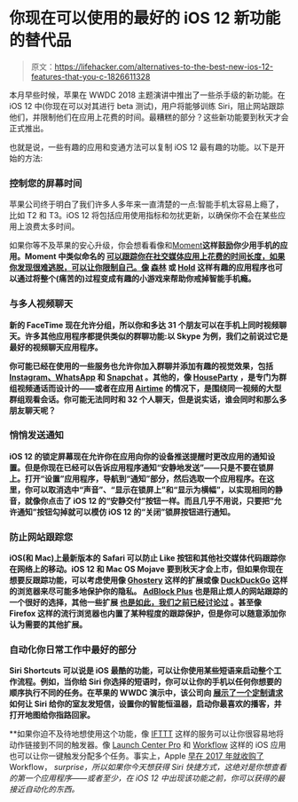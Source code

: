 # 你现在可以使用的最好的 iOS 12 新功能的替代品

> 原文：<https://lifehacker.com/alternatives-to-the-best-new-ios-12-features-that-you-c-1826611328>

本月早些时候，苹果在 WWDC 2018 主题演讲中推出了一些杀手级的新功能。在 iOS 12 中(你现在可以对其进行 beta 测试)，用户将能够训练 Siri，阻止网站跟踪他们，并限制他们在应用上花费的时间。最糟糕的部分？这些新功能要到秋天才会正式推出。



也就是说，一些有趣的应用和变通方法可以复制 iOS 12 最有趣的功能。以下是开始的方法:

### **控制您的屏幕时间**

苹果公司终于明白了我们许多人多年来一直清楚的一点:智能手机太容易上瘾了，比如 T2 和 T3。iOS 12 将包括应用使用指标和勿扰更新，以确保你不会在某些应用上浪费太多时间。

如果你等不及苹果的安心升级，你会想看看像和[Moment](https://inthemoment.io/)**这样鼓励你少用手机的应用。Moment 中类似命名的 [可以跟踪你在社交媒体应用上花费的时间长度，如果你发现很难逃脱，可以让你限制自己。像](https://itunes.apple.com/us/app/in-moment-limit-phone-usage/id1171075554?mt=8) [森林](https://www.forestapp.cc/en/) 或 [Hold](https://itunes.apple.com/lv/app/hold-time-well-spent/id1021172924?mt=8) 这样有趣的应用程序也可以通过将整个(痛苦的)过程变成有趣的小游戏来帮助你戒掉智能手机瘾。**

### ****与多人视频聊天****

**新的 FaceTime 现在允许分组，所以你和多达 31 个朋友可以在手机上同时视频聊天。许多其他应用程序都提供类似的群聊功能:以 Skype 为例，我们之前说过它是最好的视频聊天应用程序。**

**你可能已经在使用的一些服务也允许你加入群聊并添加有趣的视觉效果，包括 [Instagram、WhatsApp](https://thenextweb.com/facebook/2018/05/02/instagram-and-whatsapp-are-both-getting-group-video-calls-soon/) 和 [Snapchat](https://gizmodo.com/snapchat-announces-group-video-chat-feature-that-instag-1824280416) 。其他的，像 [HouseParty](https://itunes.apple.com/us/app/houseparty/id1065781769?mt=8) ，是专门为群组视频通话而设计的——或者在应用 [Airtime](https://itunes.apple.com/us/app/airtime-live-group-video-chat/id1018368216?mt=8) 的情况下，是围绕同一视频的大型群组观看会话。你可能无法同时和 32 个人聊天，但是说实话，谁会同时和那么多朋友聊天呢？**

### ****悄悄发送通知****

**iOS 12 的锁定屏幕现在允许你在应用向你的设备推送提醒时更改应用的通知设置。但是你现在已经可以告诉应用程序通知“安静地发送”——只是不要在锁屏上。打开“设置”应用程序，导航到“通知”部分，然后选取一个应用程序。在这里，你可以取消选中“声音”、“显示在锁屏上”和“显示为横幅”，以实现相同的静音，就像你点击了 iOS 12 的“安静交付”按钮一样。而且几乎不用说，只要把“允许通知”按钮勾掉就可以模仿 iOS 12 的“关闭”锁屏按钮进行通知。**

### ****防止网站跟踪您****

**iOS(和 Mac)上最新版本的 Safari 可以防止 Like 按钮和其他社交媒体代码跟踪你在网络上的移动。iOS 12 和 Mac OS Mojave 要到秋天才会上市，但如果你现在想要反跟踪功能，可以考虑使用像 [Ghostery](https://www.ghostery.com/products/?utm_source=ghostery.com&utm_campaign=products_menu#mobile-browser) 这样的扩展或像 [DuckDuckGo](https://spreadprivacy.com/privacy-simplified/) 这样的浏览器来尽可能多地保护你的隐私。 [AdBlock Plus](https://adblockplus.org/) 也是阻止烦人的网站跟踪的一个很好的选择，其他一些扩展 [也是如此，我们之前已经讨论过](https://lifehacker.com/the-best-browser-extensions-that-protect-your-privacy-479408034) 。甚至像 Firefox 这样的流行浏览器也内置了某种程度的跟踪保护，但是你可以随意添加你认为需要的其他扩展。**

### ****自动化你日常工作中最好的部分****

**Siri Shortcuts 可以说是 iOS 最酷的功能，可以让你使用某些短语来启动整个工作流程。例如，当你给 Siri 你选择的短语时，你可以让你的手机以任何你想要的顺序执行不同的任务。在苹果的 WWDC 演示中，该公司向 [展示了一个定制请求](https://youtu.be/UThGcWBIMpU?t=2249) 如何让 Siri 给你的室友发短信，设置你的智能恒温器，启动你最喜欢的播客，并打开地图给你指路回家。** 

**如果你迫不及待地想使用这个功能，像 [IFTTT](https://lifehacker.com/the-beginners-guide-to-ifttt-1819624556) 这样的服务可以让你很容易地将动作链接到不同的触发器。像 [Launch Center Pro](https://lifehacker.com/the-best-app-launcher-for-iphone-5836229) 和 [Workflow](https://itunes.apple.com/us/app/workflow/id915249334?mt=8) 这样的 iOS 应用也可以让你一键触发分配多个任务。事实上，Apple [早在 2017 年就收购了](https://techcrunch.com/2017/03/22/apple-has-acquired-workflow-a-powerful-automation-tool-for-ipad-and-iphone/) Workflow， *surprise，*所以如果你今天想获得 Siri 快捷方式，这绝对是你想查看的第一个应用程序——或者至少，在 iOS 12 中出现该功能之前，你可以获得的最接近自动化的东西。**